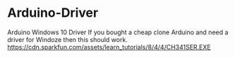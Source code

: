 # Arduino-Driver
Arduino Windows 10 Driver
If you bought a cheap clone Arduino and need a driver for Windoze then this should work.
https://cdn.sparkfun.com/assets/learn_tutorials/8/4/4/CH341SER.EXE
